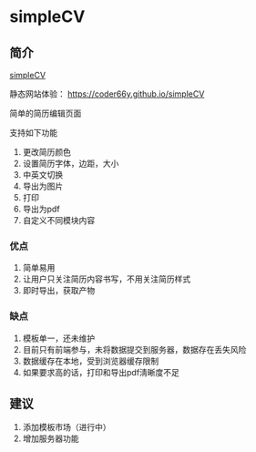 # simpleCV

## 简介
[simpleCV](https://coder66y.github.io/simpleCV)

静态网站体验：
https://coder66y.github.io/simpleCV

简单的简历编辑页面

支持如下功能
1. 更改简历颜色
2. 设置简历字体，边距，大小
3. 中英文切换
4. 导出为图片
5. 打印
6. 导出为pdf
7. 自定义不同模块内容
### 优点
1. 简单易用
2. 让用户只关注简历内容书写，不用关注简历样式
3. 即时导出，获取产物
### 缺点
1. 模板单一，还未维护
2. 目前只有前端参与，未将数据提交到服务器，数据存在丢失风险
3. 数据缓存在本地，受到浏览器缓存限制
4. 如果要求高的话，打印和导出pdf淸晰度不足

## 建议
1. 添加模板市场（进行中）
2. 增加服务器功能

